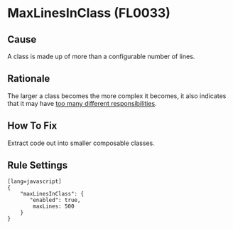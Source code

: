 # MaxLinesInClass (FL0033)

## Cause

A class is made up of more than a configurable number of lines.

## Rationale

The larger a class becomes the more complex it becomes, it also indicates that it may have [too many different responsibilities](http://en.wikipedia.org/wiki/Single_responsibility_principle).

## How To Fix

Extract code out into smaller composable classes.

## Rule Settings

	[lang=javascript]
    {
        "maxLinesInClass": { 
           "enabled": true,
            maxLines: 500
        }
    }